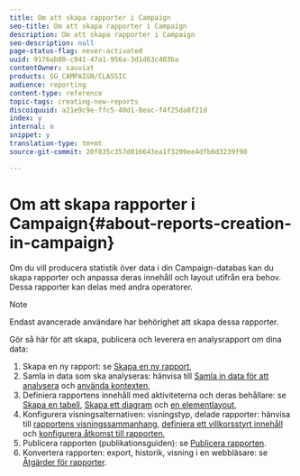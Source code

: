 ```yaml
---
title: Om att skapa rapporter i Campaign
seo-title: Om att skapa rapporter i Campaign
description: Om att skapa rapporter i Campaign
seo-description: null
page-status-flag: never-activated
uuid: 9176ab80-c941-47a1-956a-3d1d63c403ba
contentOwner: sauviat
products: SG_CAMPAIGN/CLASSIC
audience: reporting
content-type: reference
topic-tags: creating-new-reports
discoiquuid: a21e9c9e-ffc5-40d1-8eac-f4f25da8f21d
index: y
internal: n
snippet: y
translation-type: tm+mt
source-git-commit: 20f835c357d016643ea1f3209ee4dfb6d3239f90

---
```



# Om att skapa rapporter i Campaign{#about-reports-creation-in-campaign}

Om du vill producera statistik över data i din Campaign-databas kan du skapa rapporter och anpassa deras innehåll och layout utifrån era behov. Dessa rapporter kan delas med andra operatorer.

>[!NOTE]
>
>Endast avancerade användare har behörighet att skapa dessa rapporter.

Gör så här för att skapa, publicera och leverera en analysrapport om dina data:

1. Skapa en ny rapport: se [Skapa en ny rapport](../../reporting/using/creating-a-new-report.md),
1. Samla in data som ska analyseras: hänvisa till [Samla in data för att analysera](../../reporting/using/collecting-data-to-analyze.md) och [använda kontexten](../../reporting/using/using-the-context.md),
1. Definiera rapportens innehåll med aktiviteterna och deras behållare: se [Skapa en tabell](../../reporting/using/creating-a-table.md), [Skapa ett diagram](../../reporting/using/creating-a-chart.md) och [en elementlayout](../../reporting/using/element-layout.md),
1. Konfigurera visningsalternativen: visningstyp, delade rapporter: hänvisa till [rapportens visningssammanhang](../../reporting/using/configuring-access-to-the-report.md#report-display-context), [definiera ett villkorsstyrt innehåll](../../reporting/using/defining-a-conditional-content.md) och [konfigurera åtkomst till rapporten](../../reporting/using/configuring-access-to-the-report.md),
1. Publicera rapporten (publikationsguiden): se [Publicera rapporten](../../reporting/using/configuring-access-to-the-report.md#publishing-the-report).
1. Konvertera rapporten: export, historik, visning i en webbläsare: se [Åtgärder för rapporter](../../reporting/using/actions-on-reports.md).

